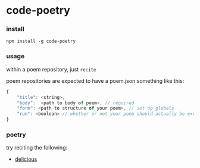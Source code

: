 # code-poetry

### install

`npm install -g code-poetry`

### usage

within a poem repository, just `recite`

poem repositories are expected to have a poem.json something like this:

```js
{
	"title": <string>, 
	"body":  <path to body of poem>, // required
	"form": <path to structure of your poem>, // set up globals
	"run": <boolean> // whether or not your poem should actually be executed
}
```

### poetry

try reciting the following:

 - [delicious](https://github.com/wachunga/delicious-poem)
